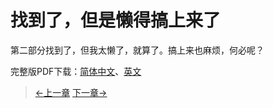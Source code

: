 # 找到了，但是懒得搞上来了

第二部分找到了，但我太懒了，就算了。搞上来也麻烦，何必呢？

完整版PDF下载：[简体中文](https://github.com/ersrohu/mingyues-daily-life/raw/main/Mingyue_zh_cn.pdf)、[英文](https://github.com/ersrohu/mingyues-daily-life/raw/main/Mingyue_en_us.pdf)

> [←上一章](/zh-cn/part1/chapter7.md)  [下一章→](/zh-cn/ex1/chapter1.md)
